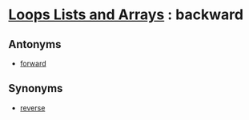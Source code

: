 # [Loops Lists and Arrays][1] : backward

## Antonyms

  - [forward](forward.md)
  
## Synonyms

  - [reverse](reverse.md)
  
[1]: README.md
